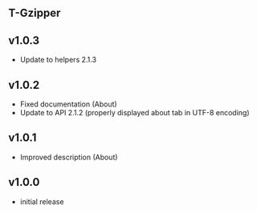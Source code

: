 T-Gzipper
----------

v1.0.3
---
* Update to helpers 2.1.3

v1.0.2
---
* Fixed documentation (About)
* Update to API 2.1.2 (properly displayed about tab in UTF-8 encoding)

v1.0.1
---
* Improved description (About)

v1.0.0
---
* initial release